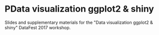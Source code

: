 # PData visualization ggplot2 & shiny

Slides and supplementary materials for the "Data visualization ggplot2 & shiny" DataFest 2017 workshop.